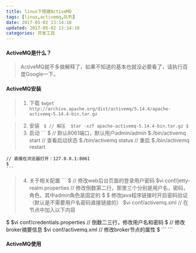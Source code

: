 ```yaml
---
title: linux下搭建ActiveMQ
tags: [linux,activemq,队列]
date: 2017-05-02 13:14:10
updated: 2017-05-02 13:14:10
categories: 开发工具
---
```


#### ActiveMQ是什么？
> ActiveMQ就不多做解释了，如果不知道的基本也就没必要看了，请执行百度Google一下。

#### ActiveMQ安装
> 1. 下载
	`` $wget http://archive.apache.org/dist/activemq/5.14.4/apache-activemq-5.14.4-bin.tar.gz ``
<!--more-->
> 2. 安装
	``` 
	$
	// 解压 
	$tar -xzf apache-activemq-5.14.4-bin.tar.gz
	$ 
	```
> 3. 启动
	``` 
	$
	// 默认8061端口，默认用户admin/admin
	$./bin/activemq start
	// 查看启动状态
	$./bin/activemq status
	// 重启
	$./bin/activemq restart

	// 直接在浏览器打开：127.0.0.1:8061
	$
	```
> 4. 关于相关配置
	``` 
	$
	// 修改web后台页面的登录用户密码
	$vi conf/jetty-realm.properties
	// 修改倒数第二行，那里三个分别是用户名，密码，角色，其中admin角色是固定的
	$
	$ 修改java程序链接时开启密码验证（默认是不需要用户名密码直接链接的）
	$vi conf/activemq.xml
	// 在<broker>节点中加入以下内容
	<plugins>
  <simpleAuthenticationPlugin>
    <users>
     <authenticationUser username="${activemq.username}" password="${activemq.password}" groups="users,admins"/>
    </users>
  </simpleAuthenticationPlugin>
	</plugins>
	$
	$vi conf/credentials.properties
	// 倒数二三行，修改用户名和密码
	$ 
	// 修改broker摘要信息
	$vi conf/activemq.xml
	// 修改broker节点的属性
	$
	``` 
	```

#### ActiveMQ使用